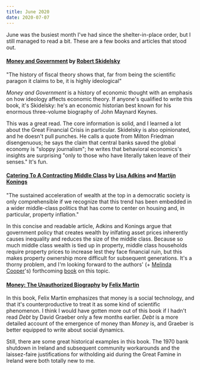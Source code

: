 ```yaml
---
title: June 2020
date: 2020-07-07
---
```


June was the busiest month I've had since the shelter-in-place order, but I still managed to read a bit. These are a few books and articles that stood out.

#### [Money and Government](https://www.noemamag.com/catering-to-a-contracting-middle-class/) by [Robert Skidelsky](https://robertskidelsky.com/)

<p class="quote">
"The history of fiscal theory shows that, far from being the scientific paragon it claims to be, it is highly ideological"
</p>

_Money and Government_ is a history of economic thought with an emphasis on how ideology affects economic theory. If anyone's qualified to write this book, it's Skidelsky: he's an economic historian best known for his enormous three-volume biography of John Maynard Keynes.

This was a great read. The core information is solid, and I learned a lot about the Great Financial Crisis in particular. Skidelsky is also opinionated, and he doesn't pull punches. He calls a quote from Milton Friedman disengenuous; he says the claim that central banks saved the global economy is "sloppy journalism"; he writes that behavioral economics's insights are surprising "only to those who have literally taken leave of their senses." It's fun.

#### [Catering To A Contracting Middle Class](https://www.noemamag.com/catering-to-a-contracting-middle-class/) by [Lisa Adkins](https://www.sydney.edu.au/arts/about/our-people/academic-staff/lisa-adkins.html) and [Martijn Konings](https://www.sydney.edu.au/arts/about/our-people/academic-staff/martijn-konings.html)

<p class="quote">
"The sustained acceleration of wealth at the top in a democratic society is only comprehensible if we recognize that this trend has been embedded in a wider middle-class politics that has come to center on housing and, in particular, property inflation."
</p>

In this concise and readable article, Adkins and Konings argue that government policy that creates wealth by inlfating asset prices inherently causes inequality and reduces the size of the middle class. Because so much middle class wealth is tied up in property, middle class households require property prices to increase lest they face financial ruin, but this makes property ownership more difficult for subsequent generations. It's a thorny problem, and I'm looking forward to the authors' (+ [Melinda Cooper](https://www.sydney.edu.au/arts/about/our-people/academic-staff/melinda-cooper.html)'s) forthcoming [book](https://politybooks.com/bookdetail/?isbn=9781509543458) on this topic.

#### [Money: The Unauthorized Biography](https://www.noemamag.com/catering-to-a-contracting-middle-class/) by [Felix Martin](https://felixmartin.org/)

In this book, Felix Martin emphasizes that money is a social technology, and that it's counterproductive to treat it as some kind of scientific phenomenon. I think I would have gotten more out of this book if I hadn't read _Debt_ by David Graeber only a few months earlier. _Debt_ is a more detailed account of the emergence of money than _Money_ is, and Graeber is better equipped to write about social dynamics.

Still, there are some great historical examples in this book. The 1970 bank shutdown in Ireland and subsequent community workarounds and the laissez-faire justifications for witholding aid during the Great Famine in Ireland were both totally new to me.
